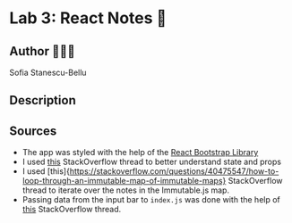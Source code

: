 # Lab 3: React Notes 📝
## Author 👩🏻‍💻
Sofia Stanescu-Bellu

## Description

## Sources
* The app was styled with the help of the [React Bootstrap Library](https://react-bootstrap.github.io/)
* I used [this](https://stackoverflow.com/questions/27991366/what-is-the-difference-between-state-and-props-in-react) StackOverflow thread to better understand state and props
* I used [this]{https://stackoverflow.com/questions/40475547/how-to-loop-through-an-immutable-map-of-immutable-maps} StackOverflow thread to iterate over the notes in the Immutable.js map.
* Passing data from the input bar to `index.js` was done with the help of [this](https://stackoverflow.com/questions/38394015/how-to-pass-data-from-child-component-to-its-parent-in-reactjs) StackOverflow thread.
